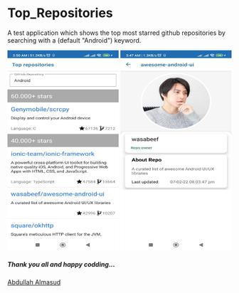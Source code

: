 # Top_Repositories
A test application which shows the top most starred github repositories by searching with a (default "Android") keyword.

<p align="center">
  <img width="250" height="450" src="https://raw.githubusercontent.com/almasud/Top_Repositories/master/screenshots/screen_01.jpeg" alt="Home Screen (Top repositories)"/>
  <img width="250" height="450" src="https://raw.githubusercontent.com/almasud/Top_Repositories/master/screenshots/screen_02.jpeg" alt="Details Screen"/>
</p>


##### Thank you all and happy codding... 
[Abdullah Almasud](https://almasud.github.io)
